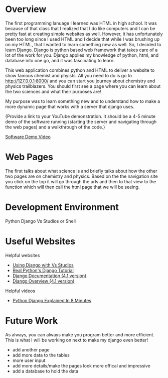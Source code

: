 # Overview

The first programming lanuage I learned was HTML in high school. It was because of that class that I realized that I do like computers and I can be pretty fast at creating simple websites as well. However, it has unfortunately been too long since I used HTML and I decide that while I was brushing up on my HTML, that I wanted to learn something new as well. So, I decided to learn Django. Django is python based web framework that takes care of a lot of the work for you. Django applies my knowledge of python, html, and database into one go, and it was fascinating to learn.

This web application combines python and HTML to deliver a website to show famous chemist and phyists. All you need to do is go to http://127.0.0.1:8000/ and you can start you journey about chemistry and physics trailblazers. You should first see a page where you can learn about the two sciences and what their purposes are!



My purpose was to learn something new and to understand how to make a more dynamic page that works with a server that django uses. 

{Provide a link to your YouTube demonstration.  It should be a 4-5 minute demo of the software running (starting the server and navigating through the web pages) and a walkthrough of the code.}

[Software Demo Video](http://youtube.link.goes.here)

# Web Pages

The first talks about what science is and briefly talks about how the other two pages are on chemistry and physics. Based on the the navigation site you click on the top it will go through the urls and then to that view to the function which will then call the html page that we will be seeing. 

# Development Environment


Python 
Django
Vs Studios or Shell


# Useful Websites

Helpful websites
* [Using Django with Vs Studios](https://code.visualstudio.com/docs/python/tutorial-django)
* [Real Python's Django Tutorial](https://realpython.com/get-started-with-django-1/)
* [Django Documentation (4.1 version)](https://docs.djangoproject.com/en/4.1/)
* [Django Overview (4.1 version)](https://docs.djangoproject.com/en/4.1/intro/overview/)

Helpful videos
* [Python Django Explained In 8 Minutes](https://www.youtube.com/watch?v=0sMtoedWaf0)

# Future Work

As always, you can always make you program better and more efficient. This is what I will be working on next to make my django even better!
* add another page
* add more data to the tables
* more user input 
* add more details/make the pages look more offical and impressive
* add a database to hold the data